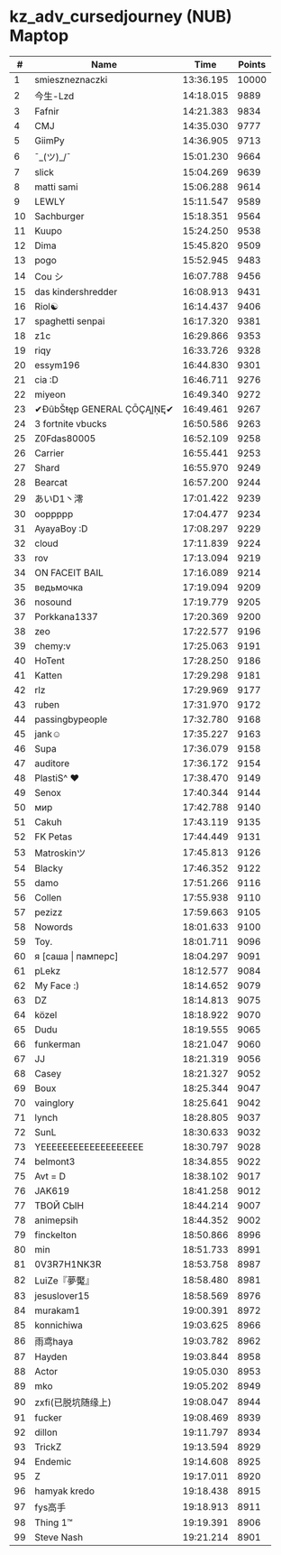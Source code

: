 # kz_adv_cursedjourney (NUB) Maptop

|  # | Name | Time | Points |
|-------------- | -------------- | -------------- | -------------- | 
| 1 | smieszneznaczki | 13:36.195 | 10000 | 
| 2 | 今生-Lzd | 14:18.015 | 9889 | 
| 3 | Fafnir | 14:21.383 | 9834 | 
| 4 | CMJ | 14:35.030 | 9777 | 
| 5 | GiimPy | 14:36.905 | 9713 | 
| 6 | ¯\_(ツ)_/¯ | 15:01.230 | 9664 | 
| 7 | slick | 15:04.269 | 9639 | 
| 8 | matti sami | 15:06.288 | 9614 | 
| 9 | LEWLY | 15:11.547 | 9589 | 
| 10 | Sachburger | 15:18.351 | 9564 | 
| 11 | Kuupo | 15:24.250 | 9538 | 
| 12 | Dima | 15:45.820 | 9509 | 
| 13 | pogo | 15:52.945 | 9483 | 
| 14 | Cou シ | 16:07.788 | 9456 | 
| 15 | das kindershredder | 16:08.913 | 9431 | 
| 16 | Riol☯ | 16:14.437 | 9406 | 
| 17 | spaghetti senpai | 16:17.320 | 9381 | 
| 18 | z1c | 16:29.866 | 9353 | 
| 19 | riqy | 16:33.726 | 9328 | 
| 20 | essym196 | 16:44.830 | 9301 | 
| 21 | cia :D | 16:46.711 | 9276 | 
| 22 | miyeon | 16:49.340 | 9272 | 
| 23 | ✔ĐûbŠŧęp GENERAL ÇŌÇĄĮŅĘ✔ | 16:49.461 | 9267 | 
| 24 | 3 fortnite vbucks | 16:50.586 | 9263 | 
| 25 | Z0Fdas80005 | 16:52.109 | 9258 | 
| 26 | Carrier | 16:55.441 | 9253 | 
| 27 | Shard | 16:55.970 | 9249 | 
| 28 | Bearcat | 16:57.200 | 9244 | 
| 29 | あいD1丶澪 | 17:01.422 | 9239 | 
| 30 | ooppppp | 17:04.477 | 9234 | 
| 31 | AyayaBoy :D | 17:08.297 | 9229 | 
| 32 | cloud | 17:11.839 | 9224 | 
| 33 | rov | 17:13.094 | 9219 | 
| 34 | ON FACEIT BAIL | 17:16.089 | 9214 | 
| 35 | ведьмочка | 17:19.094 | 9209 | 
| 36 | nosound | 17:19.779 | 9205 | 
| 37 | Porkkana1337 | 17:20.369 | 9200 | 
| 38 | zeo | 17:22.577 | 9196 | 
| 39 | chemy:v | 17:25.063 | 9191 | 
| 40 | HoTent | 17:28.250 | 9186 | 
| 41 | Katten | 17:29.298 | 9181 | 
| 42 | rlz | 17:29.969 | 9177 | 
| 43 | ruben | 17:31.970 | 9172 | 
| 44 | passingbypeople | 17:32.780 | 9168 | 
| 45 | jank☺ | 17:35.227 | 9163 | 
| 46 | Supa | 17:36.079 | 9158 | 
| 47 | auditore | 17:36.172 | 9154 | 
| 48 | PlastiS^ ♥ | 17:38.470 | 9149 | 
| 49 | Senox | 17:40.344 | 9144 | 
| 50 | мир | 17:42.788 | 9140 | 
| 51 | Cakuh | 17:43.119 | 9135 | 
| 52 | FK Petas | 17:44.449 | 9131 | 
| 53 | Matroskinツ | 17:45.813 | 9126 | 
| 54 | Blacky | 17:46.352 | 9122 | 
| 55 | damo | 17:51.266 | 9116 | 
| 56 | Collen | 17:55.938 | 9110 | 
| 57 | pezizz | 17:59.663 | 9105 | 
| 58 | Nowords | 18:01.633 | 9100 | 
| 59 | Toy. | 18:01.711 | 9096 | 
| 60 | я [саша \| памперс] | 18:04.297 | 9091 | 
| 61 | pLekz | 18:12.577 | 9084 | 
| 62 | My Face :) | 18:14.652 | 9079 | 
| 63 | DZ | 18:14.813 | 9075 | 
| 64 | közel | 18:18.922 | 9070 | 
| 65 | Dudu | 18:19.555 | 9065 | 
| 66 | funkerman | 18:21.047 | 9060 | 
| 67 | JJ | 18:21.319 | 9056 | 
| 68 | Casey | 18:21.327 | 9052 | 
| 69 | Boux | 18:25.344 | 9047 | 
| 70 | vainglory | 18:25.641 | 9042 | 
| 71 | lynch | 18:28.805 | 9037 | 
| 72 | SunL | 18:30.633 | 9032 | 
| 73 | YEEEEEEEEEEEEEEEEEEE | 18:30.797 | 9028 | 
| 74 | belmont3 | 18:34.855 | 9022 | 
| 75 | Avt = D | 18:38.102 | 9017 | 
| 76 | JAK619 | 18:41.258 | 9012 | 
| 77 | ТВОЙ СЫН | 18:44.214 | 9007 | 
| 78 | animepsih | 18:44.352 | 9002 | 
| 79 | finckelton | 18:50.866 | 8996 | 
| 80 | min | 18:51.733 | 8991 | 
| 81 | 0V3R7H1NK3R | 18:53.758 | 8987 | 
| 82 | LuiZe『夢魘』 | 18:58.480 | 8981 | 
| 83 | jesuslover15 | 18:58.569 | 8976 | 
| 84 | murakam1 | 19:00.391 | 8972 | 
| 85 | konnichiwa | 19:03.625 | 8966 | 
| 86 | 雨鸢haya | 19:03.782 | 8962 | 
| 87 | Hayden | 19:03.844 | 8958 | 
| 88 | Actor | 19:05.030 | 8953 | 
| 89 | mko | 19:05.202 | 8949 | 
| 90 | zxfi(已脱坑随缘上) | 19:08.047 | 8944 | 
| 91 | fucker | 19:08.469 | 8939 | 
| 92 | dillon | 19:11.797 | 8934 | 
| 93 | TrickZ | 19:13.594 | 8929 | 
| 94 | Endemic | 19:14.608 | 8925 | 
| 95 | Z | 19:17.011 | 8920 | 
| 96 | hamyak kredo | 19:18.438 | 8915 | 
| 97 | fys高手 | 19:18.913 | 8911 | 
| 98 | Thing 1™ | 19:19.391 | 8906 | 
| 99 | Steve Nash | 19:21.214 | 8901 | 

